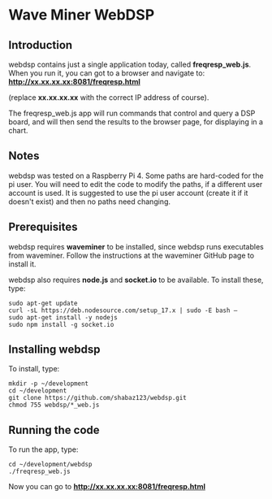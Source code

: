 
Wave Miner WebDSP
=================

Introduction
------------
webdsp contains just a single application today, called **freqresp_web.js**. When you run it, you can got to a browser and navigate to:
**http://xx.xx.xx.xx:8081/freqresp.html**

(replace **xx.xx.xx.xx** with the correct IP address of course). 

The freqresp_web.js app will run commands that control and query a DSP board, and will then send the results to the browser page, for displaying in a chart.

Notes
-----
webdsp was tested on a Raspberry Pi 4. Some paths are hard-coded for the pi user. You will need to edit the code to modify the paths, if a different user account is used. It is suggested to use the pi user account (create it if it doesn't exist) and then no paths need changing.

Prerequisites
-------------
webdsp requires **waveminer** to be installed, since webdsp runs executables from waveminer. Follow the instructions at the waveminer GitHub page to install it.

webdsp also requires **node.js** and **socket.io** to be available. To install these, type:

    sudo apt-get update
    curl -sL https://deb.nodesource.com/setup_17.x | sudo -E bash –
    sudo apt-get install -y nodejs
    sudo npm install -g socket.io

Installing webdsp
-----------------
To install, type:

    mkdir -p ~/development
    cd ~/development
    git clone https://github.com/shabaz123/webdsp.git
    chmod 755 webdsp/*_web.js

Running the code
----------------
To run the app, type:

    cd ~/development/webdsp
    ./freqresp_web.js
  
 Now you can go to **http://xx.xx.xx.xx:8081/freqresp.html**
 
